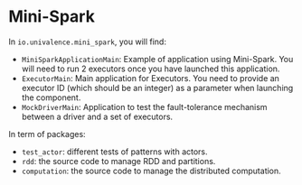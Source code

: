 # Mini-Spark

In `io.univalence.mini_spark`, you will find:

* `MiniSparkApplicationMain`:
  Example of application using Mini-Spark. You will need to run 2
  executors once you have launched this application.
* `ExecutorMain`:
  Main application for Executors. You need to provide an executor ID
  (which should be an integer) as a parameter when launching the
  component.
* `MockDriverMain`:
  Application to test the fault-tolerance mechanism between a driver
  and a set of executors.

In term of packages:

* `test_actor`:
  different tests of patterns with actors.
* `rdd`:
  the source code to manage RDD and partitions.
* `computation`:
  the source code to manage the distributed computation.
